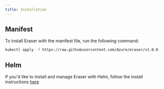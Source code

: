 ```yaml
---
title: Installation
---
```


## Manifest

To install Eraser with the manifest file, run the following command:

```bash
kubectl apply -f https://raw.githubusercontent.com/Azure/eraser/v1.0.0-beta.3/deploy/eraser.yaml
```

## Helm

If you'd like to install and manage Eraser with Helm, follow the install instructions [here](https://github.com/Azure/eraser/blob/main/charts/eraser/README.md)
